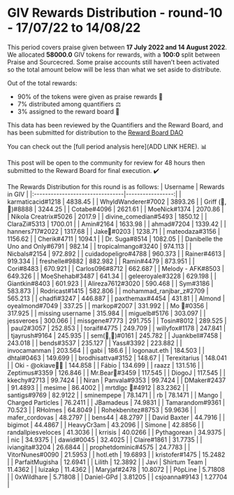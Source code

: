 
# GIV Rewards Distribution - round-10  - 17/07/22 to 14/08/22
This period covers praise given between **17 July 2022 and 14 August 2022**. We allocated **58000.0** GIV tokens for rewards, with a **100:0** split between Praise and Sourcecred. Some praise accounts still haven’t been activated so the total amount below will be less than what we set aside to distribute.

Out of the total rewards:

* 90% of the tokens were given as praise rewards :pray:
* 7% distributed among quantifiers :balance_scale:
* 3% assigned to the reward board :memo:

This data has been reviewed by the Quantifiers and the Reward Board, and has been submitted for distribution to the [Reward Board DAO](https://xdai.aragon.blossom.software/#/rewardboardtec/)


You can check out the [full period analysis here](ADD LINK HERE). :bar_chart:

This post will be open to the community for review for 48 hours then submitted to the Reward Board for final execution. :heavy_check_mark:

The Rewards Distribution for this round is as follows:
| Username                        |   Rewards in GIV |
|:--------------------------------|-----------------:|
| karmaticacid#1218               |       4838.45    |
| WhyldWanderer#7002              |       3893.26    |
| Griff (💜,💜)#8888              |       3244.25    |
| Cotabe#4096                     |       2621.61    |
| MoeNick#1374                    |       2070.86    |
| Nikola Creatrix#5026            |       2017.9     |
| divine_comedian#5493            |       1850.12    |
| ClaraZi#5313                    |       1700.01    |
| Amin#2164                       |       1633.98    |
| ahmad#7204                      |       1339.42    |
| hanners717#2022                 |       1317.68    |
| Jake🐍#0203                     |       1238.71    |
| mateodaza#3156                  |       1156.62    |
| Cherik#4711                     |       1094.1     |
| Dr. Suga#8514                   |       1082.05    |
| Danibelle the Uno and Only#6791 |        982.14    |
| tropicalmango#3240              |        974.113   |
| Nicbals#2154                    |        972.892   |
| cuidadopeligro#4788             |        960.373   |
| Rainer#4613                     |        919.334   |
| freshelle#9882                  |        882.982   |
| Ramin#4479                      |        873.951   |
| Cori#8483                       |        670.921   |
| Carlos096#8712                  |        662.687   |
| Melody - AFK#8503               |        649.326   |
| MoeShehab#3487                  |        641.34    |
| geleeroyale#3228                |        629.198   |
| Giantkin#8403                   |        601.923   |
| Alireza7612#3020                |        590.468   |
| Sym#3186                        |        583.873   |
| Rodricast#1415                  |        582.806   |
| mohammad_ranjbar_z#2709         |        565.213   |
| chadfi#3247                     |        446.887   |
| paxthemax#4454                  |        431.81    |
| Almond | oyealmond#7049         |        337.25    |
| markop#2007                     |        331.992   |
| Mo 🤖#0356                      |        317.925   |
| missing username                |        315.984   |
| miguelb#5176                    |        303.097   |
| jessveroes                      |        300.066   |
| missgene#7773                   |        291.755   |
| Tosin#8012                      |        289.525   |
| paul2#3057                      |        252.853   |
| toraif#4775                     |        249.709   |
| willyfox#1178                   |        247.841   |
| tjayrush#9164                   |        245.935   |
| sem(🌸,🐝)#0161                 |        245.782   |
| Juankbell#7458                  |        243.018   |
| bends#3537                      |        235.127   |
| Yass#3392                       |        223.882   |
| invocamanman                    |        203.564   |
| gabi                            |        186.6     |
| logonaut.eth                    |        184.503   |
| dhtal#0463                      |        149.699   |
| brodhisattva#3152               |        148.67    |
| Terexitarius                    |        148.041   |
| Oki - @okiave💜🐙               |        144.858   |
| Fábio                           |        134.699   |
| raazz                           |        131.516   |
| Zeptimus#3359                   |        126.846   |
| Mr.Bear🐻#3459                  |        117.545   |
| DiogoJ                          |        117.545   |
| kkechy#2713                     |         99.7424  |
| Niran | Panvala#9353            |         99.7424  |
| DMaker#2437                     |         91.4893  |
| mesime                          |         86.4002  |
| mrtdlgc 🐝#4912                 |         83.2362  |
| santigs#9769                    |         82.9122  |
| sminempepe                      |         78.1471  |
| rb                              |         78.1471  |
| Mango | Charged Particles       |         76.2411  |
| JBamadeus                       |         74.9831  |
| Tamarandom#9361                 |         70.523   |
| RHolmes                         |         64.8049  |
| Rohekbenitez#8753               |         59.9636  |
| mafer_cordovas                  |         48.2797  |
| bens44                          |         48.2797  |
| David Baxter                    |         44.7916  |
| bigimot                         |         44.4867  |
| HeavyCr3am                      |         43.2096  |
| Simone                          |         42.8856  |
| randallpiesveloces              |         41.3036  |
| krrisis                         |         40.0266  |
| Pythagorean                     |         34.9375  |
| nic                             |         34.9375  |
| dawid#0045                      |         32.4025  |
| Claire#1861                     |         31.7735  |
| iviangita#3204                  |         26.6844  |
| prophetdominic#4575             |         24.7783  |
| VitorNunes#0090                 |         21.5953  |
| hotl.eth                        |         19.6893  |
| kristofer#1475                  |         15.2482  |
| ParfaitMugisha                  |         12.6941  |
| Lilith                          |         12.3892  |
| Javi | Shirtum Team             |         11.4362  |
| luizakp                         |         11.4362  |
| Maryjaf#2478                    |         10.8072  |
| PôpLine                         |          5.71808 |
| 0xWildhare                      |          5.71808 |
| Daniel-GPd                      |          3.81205 |
| csjoanna#9143                   |          1.27704 |
